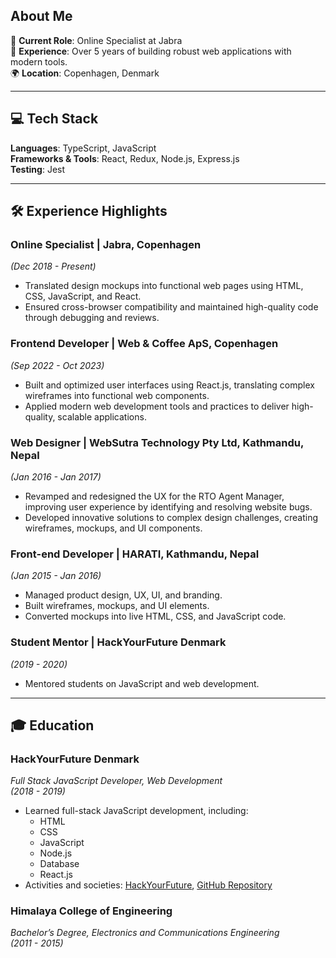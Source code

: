 ## About Me

💼 **Current Role**: Online Specialist at Jabra  
🚀 **Experience**: Over 5 years of building robust web applications with modern tools.  
🌍 **Location**: Copenhagen, Denmark  

---

## 💻 Tech Stack

**Languages**: TypeScript, JavaScript  
**Frameworks & Tools**: React, Redux, Node.js, Express.js  
**Testing**: Jest  

---

## 🛠️ Experience Highlights

### **Online Specialist | Jabra, Copenhagen**  
*(Dec 2018 - Present)*
- Translated design mockups into functional web pages using HTML, CSS, JavaScript, and React.
- Ensured cross-browser compatibility and maintained high-quality code through debugging and reviews.

### **Frontend Developer | Web & Coffee ApS, Copenhagen**  
*(Sep 2022 - Oct 2023)*
- Built and optimized user interfaces using React.js, translating complex wireframes into functional web components.
- Applied modern web development tools and practices to deliver high-quality, scalable applications.

### **Web Designer | WebSutra Technology Pty Ltd, Kathmandu, Nepal**  
*(Jan 2016 - Jan 2017)*
- Revamped and redesigned the UX for the RTO Agent Manager, improving user experience by identifying and resolving website bugs.  
- Developed innovative solutions to complex design challenges, creating wireframes, mockups, and UI components.

### **Front-end Developer | HARATI, Kathmandu, Nepal**  
*(Jan 2015 - Jan 2016)*
- Managed product design, UX, UI, and branding.
- Built wireframes, mockups, and UI elements.
- Converted mockups into live HTML, CSS, and JavaScript code.

### **Student Mentor | HackYourFuture Denmark**  
*(2019 - 2020)*
- Mentored students on JavaScript and web development.

---

## 🎓 Education

### **HackYourFuture Denmark**  
*Full Stack JavaScript Developer, Web Development*  
*(2018 - 2019)*
- Learned full-stack JavaScript development, including:
  - HTML
  - CSS
  - JavaScript
  - Node.js
  - Database
  - React.js
- Activities and societies: [HackYourFuture](https://www.hackyourfuture.net), [GitHub Repository](https://github.com/hackYourFuture-CPH)

### **Himalaya College of Engineering**  
*Bachelor’s Degree, Electronics and Communications Engineering*  
*(2011 - 2015)*
